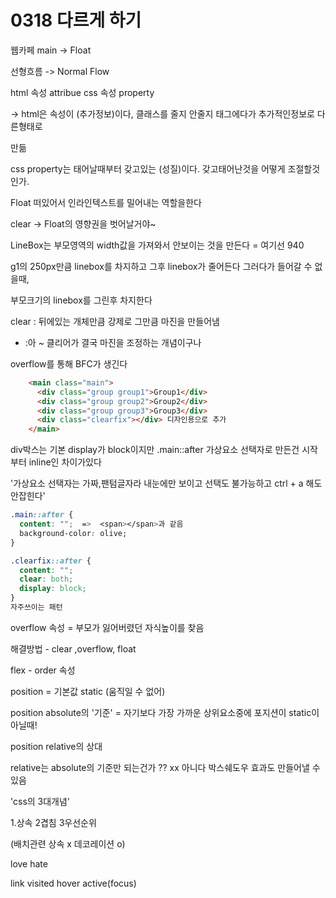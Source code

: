 # 0318 다르게 하기

웹카페 main -> Float



선형흐름 -> Normal Flow



html 속성 attribue css 속성 property

-> html은 속성이 (추가정보)이다, 클래스를 줄지 안줄지 태그에다가 추가적인정보로 다른형태로

만듦

css property는 태어날때부터 갖고있는 (성질)이다. 갖고태어난것을 어떻게 조절할것인가.



Float 떠있어서 인라인텍스트를 밀어내는 역할을한다

clear -> Float의 영향권을 벗어날거야~



LineBox는 부모영역의 width값을 가져와서 안보이는 것을 만든다 = 여기선 940

g1의 250px만큼 linebox를 차지하고 그후 linebox가 줄어든다 그러다가 들어갈 수 없을때,

부모크기의 linebox를 그린후 차지한다



clear : 뒤에있는 개체만큼 강제로 그만큼 마진을 만들어냄

- :아 ~ 클리어가 결국 마진을 조정하는 개념이구나



overflow를 통해 BFC가 생긴다



```html
    <main class="main">
      <div class="group group1">Group1</div>
      <div class="group group2">Group2</div>
      <div class="group group3">Group3</div>
      <div class="clearfix"></div> 디자인용으로 추가
    </main> 
```



div박스는 기본 display가 block이지만 .main::after 가상요소 선택자로 만든건 시작부터 inline인 차이가있다

'가상요소 선택자는 가짜,팬텀글자라 내눈에만 보이고 선택도 불가능하고 ctrl + a 해도 안잡힌다'



```css
.main::after {
  content: "";  =>  <span></span>과 같음
  background-color: olive;
}
```



```css
.clearfix::after {
  content: "";
  clear: both;
  display: block;
}
자주쓰이는 패턴
```



overflow 속성 = 부모가 잃어버렸던 자식높이를 찾음





해결방법 - clear ,overflow, float 



flex - order 속성



position = 기본값 static (움직일 수 없어)

position absolute의 '기준' = 자기보다 가장 가까운 상위요소중에 포지션이 static이 아닐때!

position relative의 상대



relative는 absolute의 기준만 되는건가 ?? xx 아니다 박스쉐도우 효과도 만들어낼 수 있음



'css의 3대개념'

1.상속 2겹침 3우선순위

(배치관련 상속 x 데코레이션 o)



love hate

link visited hover active(focus)

